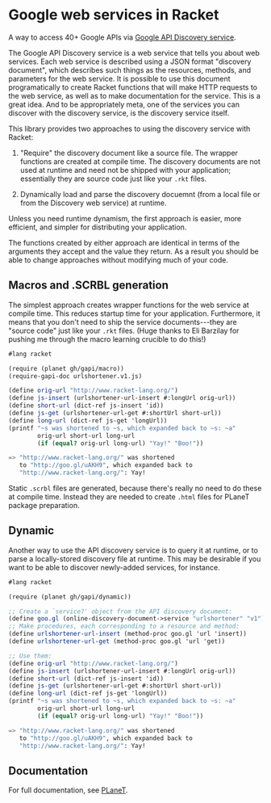 # Google web services in Racket

A way to access 40+ Google APIs via
[Google API Discovery service](https://developers.google.com/discovery/).

The Google API Discovery service is a web service that tells you about
web services.  Each web service is described using a JSON format
"discovery document", which describes such things as the resources,
methods, and parameters for the web service.  It is possible to use
this document programatically to create Racket functions that will
make HTTP requests to the web service, as well as to make
documentation for the service. This is a great idea. And to be
appropriately meta, one of the services you can discover with the
discovery service, is the discovery service itself.

This library provides two approaches to using the discovery service
with Racket:

1. "Require" the discovery document like a source file. The wrapper
functions are created at compile time. The discovery documents are not
used at runtime and need not be shipped with your application;
essentially they are source code just like your `.rkt` files.

2. Dynamically load and parse the discovery docuemnt (from a local
file or from the Discovery web service) at runtime.

Unless you need runtime dynamism, the first approach is easier, more
efficient, and simpler for distributing your application.

The functions created by either approach are identical in terms of the
arguments they accept and the value they return.  As a result you
should be able to change approaches without modifying much of your
code.

## Macros and .SCRBL generation

The simplest approach creates wrapper functions for the web service
at compile time. This reduces startup time for your
application. Furthermore, it means that you don't need to ship the
service documents---they are "source code" just like your `.rkt`
files. (Huge thanks to Eli Barzilay for pushing me through the
macro learning crucible to do this!)

```scheme
#lang racket

(require (planet gh/gapi/macro))
(require-gapi-doc urlshortener.v1.js)

(define orig-url "http://www.racket-lang.org/")
(define js-insert (urlshortener-url-insert #:longUrl orig-url))
(define short-url (dict-ref js-insert 'id))
(define js-get (urlshortener-url-get #:shortUrl short-url))
(define long-url (dict-ref js-get 'longUrl))
(printf "~s was shortened to ~s, which expanded back to ~s: ~a"
        orig-url short-url long-url
        (if (equal? orig-url long-url) "Yay!" "Boo!"))

=> "http://www.racket-lang.org/" was shortened
   to "http://goo.gl/uAKH9", which expanded back to
   "http://www.racket-lang.org/": Yay!
```

Static `.scrbl` files are generated, because there's really no need
to do these at compile time. Instead they are needed to create
`.html` files for PLaneT package preparation.

## Dynamic

Another way to use the API discovery service is to query it at
runtime, or to parse a locally-stored discovery file at runtime. This
may be desirable if you want to be able to discover newly-added
services, for instance.

```scheme
#lang racket

(require (planet gh/gapi/dynamic))

;; Create a `service?' object from the API discovery document:
(define goo.gl (online-discovery-document->service "urlshortener" "v1"))
;; Make procedures, each corresponding to a resource and method:
(define urlshortener-url-insert (method-proc goo.gl 'url 'insert))
(define urlshortener-url-get (method-proc goo.gl 'url 'get))

;; Use them:
(define orig-url "http://www.racket-lang.org/")
(define js-insert (urlshortener-url-insert #:longUrl orig-url))
(define short-url (dict-ref js-insert 'id))
(define js-get (urlshortener-url-get #:shortUrl short-url))
(define long-url (dict-ref js-get 'longUrl))
(printf "~s was shortened to ~s, which expanded back to ~s: ~a"
        orig-url short-url long-url
        (if (equal? orig-url long-url) "Yay!" "Boo!"))

=> "http://www.racket-lang.org/" was shortened
   to "http://goo.gl/uAKH9", which expanded back to
   "http://www.racket-lang.org/": Yay!
```

## Documentation

For full documentation, see
[PLaneT](http://planet.racket-lang.org/display.ss?package=gapi.plt&owner=gh).

